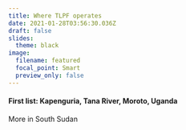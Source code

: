 ```yaml
---
title: Where TLPF operates
date: 2021-01-28T03:56:30.036Z
draft: false
slides:
  theme: black
image:
  filename: featured
  focal_point: Smart
  preview_only: false
---
```

#### First list: Kapenguria, Tana River, Moroto, Uganda

More in South Sudan